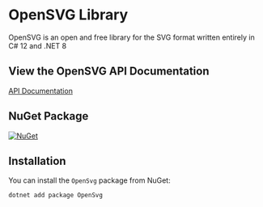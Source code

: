 # OpenSVG Library
OpenSVG is an open and free library for the SVG format written entirely in C# 12 and .NET 8

## View the OpenSVG API Documentation
<a href="https://hexmerlin.github.io/OpenSVG/api/OpenSvg.html">API Documentation</a>

## NuGet Package
[![NuGet](https://img.shields.io/nuget/v/OpenSvg.svg)](https://www.nuget.org/packages/OpenSvg)

## Installation
You can install the `OpenSvg` package from NuGet:
```sh
dotnet add package OpenSvg